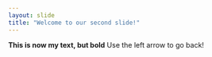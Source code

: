 ```yaml
---
layout: slide
title: "Welcome to our second slide!"
---
```

**This is now my text, but bold**
Use the left arrow to go back!

